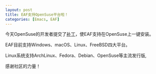 ```yaml
---
layout: post
title: EAF支持OpenSuse平台啦！
categories: [Emacs, EAF]
---
```


今天OpenSuse的开发者提交了[补丁](https://github.com/emacs-eaf/emacs-application-framework/commit/c6268aef000c5a6984e1293f535f22970358169b)，使EAF支持在OpenSuse上一键安装。

EAF目前支持Windows、macOS、Linux、FreeBSD四大平台。

Linux系统支持ArchLinux、Fedora、Debian、OpenSuse等主流发行版,

感谢社区的力量！

